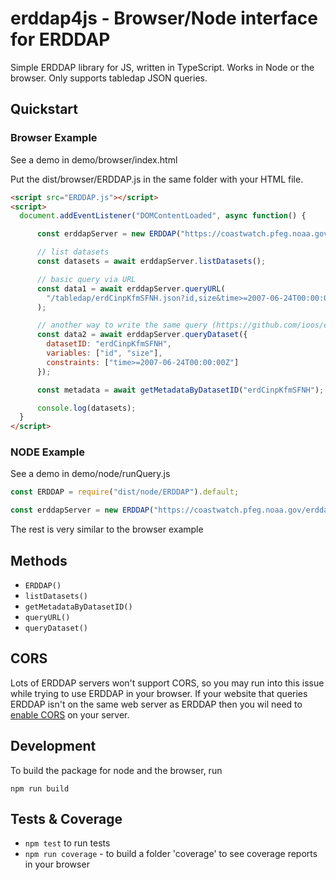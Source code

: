# erddap4js - Browser/Node interface for ERDDAP

Simple ERDDAP library for JS, written in TypeScript. Works in Node or the browser. Only supports tabledap JSON queries.

## Quickstart

### Browser Example

See a demo in demo/browser/index.html

Put the dist/browser/ERDDAP.js in the same folder with your HTML file.

```html
<script src="ERDDAP.js"></script>
<script>
  document.addEventListener("DOMContentLoaded", async function() {

      const erddapServer = new ERDDAP("https://coastwatch.pfeg.noaa.gov/erddap");

      // list datasets
      const datasets = await erddapServer.listDatasets();

      // basic query via URL
      const data1 = await erddapServer.queryURL(
        "/tabledap/erdCinpKfmSFNH.json?id,size&time>=2007-06-24T00:00:00Z"
      );

      // another way to write the same query (https://github.com/ioos/erddapy)[erdappy] style
      const data2 = await erddapServer.queryDataset({
        datasetID: "erdCinpKfmSFNH",
        variables: ["id", "size"],
        constraints: ["time>=2007-06-24T00:00:00Z"]
      });

      const metadata = await getMetadataByDatasetID("erdCinpKfmSFNH");

      console.log(datasets);
  }
</script>
```

### NODE Example

See a demo in demo/node/runQuery.js

```js
const ERDDAP = require("dist/node/ERDDAP").default;

const erddapServer = new ERDDAP("https://coastwatch.pfeg.noaa.gov/erddap");
```

The rest is very similar to the browser example

## Methods

- `ERDDAP()`
- `listDatasets()`
- `getMetadataByDatasetID()`
- `queryURL()`
- `queryDataset()`

## CORS

Lots of ERDDAP servers won't support CORS, so you may run into this issue while trying to use ERDDAP in your browser. If your website that queries ERDDAP isn't on the same web server as ERDDAP then you wil need to [enable CORS](https://enable-cors.org/server.html) on your server.

## Development

To build the package for node and the browser, run

`npm run build`

## Tests & Coverage

- `npm test` to run tests
- `npm run coverage` - to build a folder 'coverage' to see coverage reports in your browser
